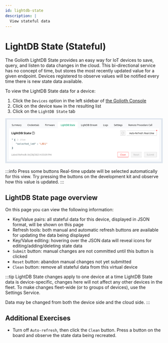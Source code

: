 ```yaml
---
id: lightdb-state
description: |
  View stateful data
---
```


# LightDB State (Stateful)

The Golioth LightDB State provides an easy way for IoT devices to save, query,
and listen to data changes in the cloud. This bi-directional service has no
concept of time, but stores the most recently updated value for a given
endpoint. Devices registered to observe values will be notified every time there
is new state data available.

To view the LightDB State data for a device:

1. Click the `Devices` option in the left sidebar of [the Golioth
   Console](https://console.golioth.io)
2. Click on the device `Name` in the resulting list
3. Click on the `LightDB State` tab

![Golioth LightDB State](./assets/lightdb-state.jpg)

:::info Press some buttons
Real-time update will be selected automatically for this view. Try pressing the
buttons on the development kit and observe how this value is updated.
:::

## LightDB State page overview

On this page you can view the following information:

* Key/Value pairs: all stateful data for this device, displayed in JSON format,
  will be shown on this page
* Refresh tools: both manual and automatic refresh buttons are available for
  updating the data being displayed
* Key/Value editing: hovering over the JSON data will reveal icons for
  editing/adding/deleting state data
* `Submit` button: manual changes are not committed until this button is clicked
* `Reset` button: abandon manual changes not yet submitted
* `Clean` button: remove all stateful data from this virtual device

:::tip LightDB State changes apply to one device at a time
LightDB State data is device-specific, changes here will not affect any other
devices in the fleet. To make changes fleet-wide (or to groups of devices), use
the Settings Service.

Data may be changed from both the device side and the cloud side.
:::

## Additional Exercises

* Turn off `Auto-refresh`, then click the `Clean` button. Press a button on the
  board and observe the state data being recreated.
